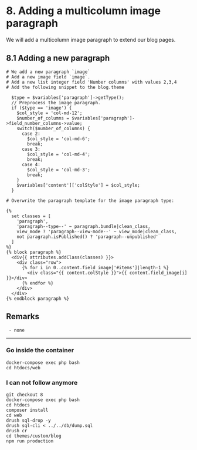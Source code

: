 # 8. Adding a multicolumn image paragraph

We will add a multicolumn image paragraph to extend our blog pages.

## 8.1 Adding a new paragraph
```
# We add a new paragraph `image`
# Add a new image field `image`.
# Add a new list integer field 'Number columns' with values 2,3,4
# Add the following snippet to the blog.theme
```

```
  $type = $variables['paragraph']->getType();
  // Preprocess the image paragraph.
  if ($type == 'image') {
    $col_style = 'col-md-12';
    $number_of_columns = $variables['paragraph']->field_number_columns->value;
    switch($number_of_columns) {
      case 2:
        $col_style = 'col-md-6';
        break;
      case 3:
        $col_style = 'col-md-4';
        break;
      case 4:
        $col_style = 'col-md-3';
        break;
    }
    $variables['content']['colStyle'] = $col_style;
  }
```

```
# Overwrite the paragraph template for the image paragraph type:
```

```
{%
  set classes = [
    'paragraph',
    'paragraph--type--' ~ paragraph.bundle|clean_class,
    view_mode ? 'paragraph--view-mode--' ~ view_mode|clean_class,
    not paragraph.isPublished() ? 'paragraph--unpublished'
  ]
%}
{% block paragraph %}
  <div{{ attributes.addClass(classes) }}>
    <div class="row">
      {% for i in 0..content.field_image['#items']|length-1 %}
        <div class="{{ content.colStyle }}">{{ content.field_image[i] }}</div>
      {% endfor %}
    </div>
  </div>
{% endblock paragraph %}
```

## Remarks

```
 - none
```

---

### Go inside the container
```
docker-compose exec php bash
cd htdocs/web
```

### I can not follow anymore

```
git checkout 8
docker-compose exec php bash
cd htdocs
composer install
cd web
drush sql-drop -y
drush sql-cli < ../../db/dump.sql
drush cr
cd themes/custom/blog
npm run production
```